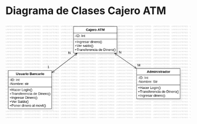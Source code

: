 # Diagrama de Clases Cajero ATM

<img src="https://github.com/GermanOjeda/Tarea-ETS/blob/main/Diagramas%20de%20Clases/Cajero%20ATM/Img/Cajero%20ATM.png?raw=true">